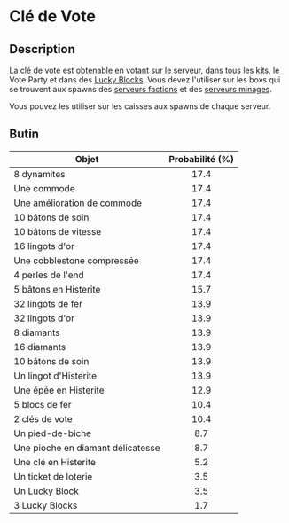 # Clé de Vote

## Description
La clé de vote est obtenable en votant sur le serveur, dans tous les [kits](https://histeria.fr/wiki/récompenses/kits), le Vote Party et dans des [Lucky Blocks](https://histeria.fr/wiki/blocks/lucky-block). Vous devez l'utiliser sur les boxs qui se trouvent aux spawns des [serveurs factions](https://histeria.fr/wiki/mondes/faction-servers) et des [serveurs minages](https://histeria.fr/wiki/mondes/minage-servers).

Vous pouvez les utiliser sur les caisses aux spawns de chaque serveur.

## Butin

| Objet | Probabilité (%) |
| --- | :---: |
| 8 dynamites | 17.4 |
| Une commode | 17.4 |
| Une amélioration de commode | 17.4 |
| 10 bâtons de soin | 17.4 |
| 10 bâtons de vitesse | 17.4 |
| 16 lingots d'or | 17.4 |
| Une cobblestone compressée | 17.4 |
| 4 perles de l'end | 17.4 |
| 5 bâtons en Histerite | 15.7 |
| 32 lingots de fer | 13.9 |
| 32 lingots d'or | 13.9 |
| 8 diamants | 13.9 |
| 16 diamants | 13.9 |
| 10 bâtons de soin | 13.9 |
| Un lingot d'Histerite | 13.9 |
| Une épée en Histerite | 12.9 |
| 5 blocs de fer | 10.4 |
| 2 clés de vote | 10.4 |
| Un pied-de-biche | 8.7 |
| Une pioche en diamant délicatesse | 8.7 |
| Une clé en Histerite | 5.2 |
| Un ticket de loterie | 3.5 |
| Un Lucky Block | 3.5 |
| 3 Lucky Blocks | 1.7 |